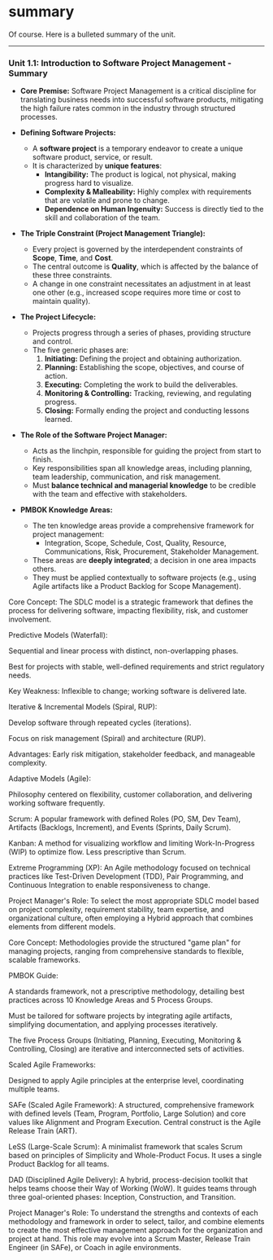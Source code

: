 # summary

Of course. Here is a bulleted summary of the unit.

---

### **Unit 1.1: Introduction to Software Project Management - Summary**

- **Core Premise:** Software Project Management is a critical discipline for translating business needs into successful software products, mitigating the high failure rates common in the industry through structured processes.

- **Defining Software Projects:**

  - A **software project** is a temporary endeavor to create a unique software product, service, or result.
  - It is characterized by **unique features**:
    - **Intangibility:** The product is logical, not physical, making progress hard to visualize.
    - **Complexity & Malleability:** Highly complex with requirements that are volatile and prone to change.
    - **Dependence on Human Ingenuity:** Success is directly tied to the skill and collaboration of the team.

- **The Triple Constraint (Project Management Triangle):**

  - Every project is governed by the interdependent constraints of **Scope**, **Time**, and **Cost**.
  - The central outcome is **Quality**, which is affected by the balance of these three constraints.
  - A change in one constraint necessitates an adjustment in at least one other (e.g., increased scope requires more time or cost to maintain quality).

- **The Project Lifecycle:**

  - Projects progress through a series of phases, providing structure and control.
  - The five generic phases are:
    1.  **Initiating:** Defining the project and obtaining authorization.
    2.  **Planning:** Establishing the scope, objectives, and course of action.
    3.  **Executing:** Completing the work to build the deliverables.
    4.  **Monitoring & Controlling:** Tracking, reviewing, and regulating progress.
    5.  **Closing:** Formally ending the project and conducting lessons learned.

- **The Role of the Software Project Manager:**

  - Acts as the linchpin, responsible for guiding the project from start to finish.
  - Key responsibilities span all knowledge areas, including planning, team leadership, communication, and risk management.
  - Must **balance technical and managerial knowledge** to be credible with the team and effective with stakeholders.

- **PMBOK Knowledge Areas:**
  - The ten knowledge areas provide a comprehensive framework for project management:
    - Integration, Scope, Schedule, Cost, Quality, Resource, Communications, Risk, Procurement, Stakeholder Management.
  - These areas are **deeply integrated**; a decision in one area impacts others.
  - They must be applied contextually to software projects (e.g., using Agile artifacts like a Product Backlog for Scope Management).

Core Concept: The SDLC model is a strategic framework that defines the process for delivering software, impacting flexibility, risk, and customer involvement.

Predictive Models (Waterfall):

Sequential and linear process with distinct, non-overlapping phases.

Best for projects with stable, well-defined requirements and strict regulatory needs.

Key Weakness: Inflexible to change; working software is delivered late.

Iterative & Incremental Models (Spiral, RUP):

Develop software through repeated cycles (iterations).

Focus on risk management (Spiral) and architecture (RUP).

Advantages: Early risk mitigation, stakeholder feedback, and manageable complexity.

Adaptive Models (Agile):

Philosophy centered on flexibility, customer collaboration, and delivering working software frequently.

Scrum: A popular framework with defined Roles (PO, SM, Dev Team), Artifacts (Backlogs, Increment), and Events (Sprints, Daily Scrum).

Kanban: A method for visualizing workflow and limiting Work-In-Progress (WIP) to optimize flow. Less prescriptive than Scrum.

Extreme Programming (XP): An Agile methodology focused on technical practices like Test-Driven Development (TDD), Pair Programming, and Continuous Integration to enable responsiveness to change.

Project Manager's Role: To select the most appropriate SDLC model based on project complexity, requirement stability, team expertise, and organizational culture, often employing a Hybrid approach that combines elements from different models.

Core Concept: Methodologies provide the structured "game plan" for managing projects, ranging from comprehensive standards to flexible, scalable frameworks.

PMBOK Guide:

A standards framework, not a prescriptive methodology, detailing best practices across 10 Knowledge Areas and 5 Process Groups.

Must be tailored for software projects by integrating agile artifacts, simplifying documentation, and applying processes iteratively.

The five Process Groups (Initiating, Planning, Executing, Monitoring & Controlling, Closing) are iterative and interconnected sets of activities.

Scaled Agile Frameworks:

Designed to apply Agile principles at the enterprise level, coordinating multiple teams.

SAFe (Scaled Agile Framework): A structured, comprehensive framework with defined levels (Team, Program, Portfolio, Large Solution) and core values like Alignment and Program Execution. Central construct is the Agile Release Train (ART).

LeSS (Large-Scale Scrum): A minimalist framework that scales Scrum based on principles of Simplicity and Whole-Product Focus. It uses a single Product Backlog for all teams.

DAD (Disciplined Agile Delivery): A hybrid, process-decision toolkit that helps teams choose their Way of Working (WoW). It guides teams through three goal-oriented phases: Inception, Construction, and Transition.

Project Manager's Role: To understand the strengths and contexts of each methodology and framework in order to select, tailor, and combine elements to create the most effective management approach for the organization and project at hand. This role may evolve into a Scrum Master, Release Train Engineer (in SAFe), or Coach in agile environments.
